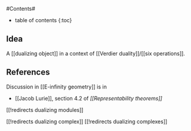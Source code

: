 
#Contents#
* table of contents
{:toc}

## Idea

A [[dualizing object]] in a context of [[Verdier duality]]/[[six operations]].

## References

Discussion in [[E-infinity geometry]] is in 

* [[Jacob Lurie]], section 4.2 of _[[Representability theorems]]_

[[!redirects dualizing modules]]

[[!redirects dualizing complex]]
[[!redirects dualizing complexes]]